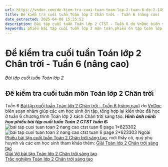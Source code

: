 ```yaml
---
url: https://vndoc.com/de-kiem-tra-cuoi-tuan-toan-lop-2-tuan-6-de-2-149593
title: Đề kiểm tra cuối tuần Toán lớp 2 Chân trời - Tuần 6 (nâng cao) - Bài tập cuối tuần Toán lớp 2 - VnDoc.com
date_extracted: 2025-04-08 15:25:52
description: Bài tập cuối tuần Toán lớp 2 CTST - Tuần 6 do VnDoc biên soạn nhằm giúp các em học sinh ôn tập, tổng hợp lại kiến thức đã học ở tuần 6.
keywords: phiếu bài tập cuối tuần lớp 2 môn toán,phiếu ôn tập toán lớp 2,bài tập cuối tuần Toán lớp 2 chân trời,bài tập cuối tuần Toán lớp 2 Chân trời sáng tạo tuần 6,phiếu bài tập Toán lớp 2 tuần 6,Đề kiểm tra cuối tuần môn toán lớp 2 Tuần 6,Đề kiểm tra cuối tuần môn toán lớp 2,giải bài tập Toán lớp 2,bài tập toán lớp 2,bài tập cuối tuần lớp 2,bài tập cuối tuần lớp 2 cánh diều,phiếu bài tập cuối tuần lớp 2,phiếu bài tập tuần 6 ctst
---
```


# Đề kiểm tra cuối tuần Toán lớp 2 Chân trời - Tuần 6 \(nâng cao\)
_Bài tập cuối tuần Toán lớp 2_
## Đề kiểm tra cuối tuần môn Toán lớp 2 Chân trời  
Tuần 6
[Bài tập cuối tuần Toán lớp 2 Chân trời - Tuần 6 \(nâng cao\)](<https://vndoc.com/de-kiem-tra-cuoi-tuan-toan-lop-2-tuan-6-de-2-149593>) do [VnDoc](<https://vndoc.com/>) biên soạn nhằm giúp các em học sinh ôn tập, tổng hợp lại kiến thức đã học ở tuần 6 chương trình Toán lớp 2 sách Chân trời sáng tạo.
**_Hình ảnh minh họa phiếu bài tập cuối tuần Toán 2 CTST tuần 6:_**
![bai tap cuoi tuan toan 2 nang cao ctst tuan 6 page 1*623302](https://i.vdoc.vn/data/image/2024/08/19/bai-tap-cuoi-tuan-toan-2-nang-cao-ctst-tuan-6-page-1.jpg)![bai tap cuoi tuan toan 2 nang cao ctst tuan 6 page 2*623303](https://i.vdoc.vn/data/image/2024/08/19/bai-tap-cuoi-tuan-toan-2-nang-cao-ctst-tuan-6-page-2.jpg)
Ngoài [Phiếu bài tập cuối tuần Toán 2 Chân trời sáng tạo](<https://vndoc.com/phieu-bai-tap-cuoi-tuan-toan-lop-2-chan-troi-sang-tao-tuan-5-306005>), mời thầy cô, quý phụ huynh và các em học sinh tham khảo thêm:
[Giải Toán lớp 2 Chân trời sáng tạo](<https://vndoc.com/toan-lop-2-sach-chan-troi-sang-tao>)  
[Giải Vở bài tập Toán lớp 2 Chân trời sáng tạo](<https://vndoc.com/vo-bai-tap-toan-lop-2-canh-dieu>)  
[Trắc nghiệm Toán lớp 2 Chân trời sáng tạo](<https://vndoc.com/trac-nghiem-toan-lop-2-chan-troi-sang-tao>)
